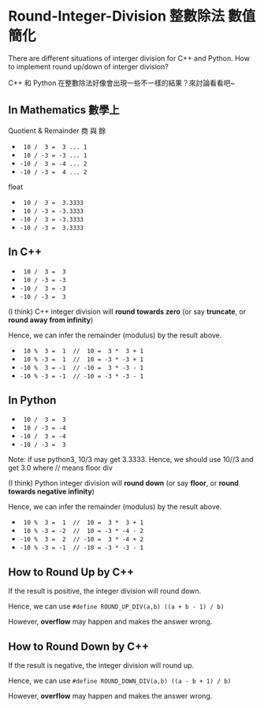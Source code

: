 # Round-Integer-Division 整數除法 數值簡化

There are different situations of interger division for C++ and Python. How to implement round up/down of interger division?

C++ 和 Python 在整數除法好像會出現一些不一樣的結果？來討論看看吧~

## In Mathematics 數學上

Quotient & Remainder 商 與 餘

* ` 10 /  3 =  3 ... 1`
* ` 10 / -3 = -3 ... 1`
* `-10 /  3 = -4 ... 2`
* `-10 / -3 =  4 ... 2`

float

* ` 10 /  3 =  3.3333`
* ` 10 / -3 = -3.3333`
* `-10 /  3 = -3.3333`
* `-10 / -3 =  3.3333`

## In C++

* ` 10 /  3 =  3`
* ` 10 / -3 = -3`
* `-10 /  3 = -3`
* `-10 / -3 =  3`

(I think) C++ integer division will **round towards zero** (or say **truncate**, or **round away from infinity**)

Hence, we can infer the remainder (modulus) by the result above.

* ` 10 %  3 =  1  //  10 =  3 *  3 + 1`
* ` 10 % -3 =  1  //  10 = -3 * -3 + 1`
* `-10 %  3 = -1  // -10 =  3 * -3 - 1`
* `-10 % -3 = -1  // -10 = -3 * -3 - 1`

## In Python

* ` 10 /  3 =  3`
* ` 10 / -3 = -4`
* `-10 /  3 = -4`
* `-10 / -3 =  3`

Note: if use python3, 10/3 may get 3.3333. Hence, we should use 10//3 and get 3.0 where // means floor div

(I think) Python integer division will **round down** (or say **floor**, or **round towards negative infinity**)

Hence, we can infer the remainder (modulus) by the result above.

* ` 10 %  3 =  1  //  10 =  3 *  3 + 1`
* ` 10 % -3 = -2  //  10 = -3 * -4 - 2`
* `-10 %  3 =  2  // -10 =  3 * -4 + 2`
* `-10 % -3 = -1  // -10 = -3 * -3 - 1`

## How to Round Up by C++

If the result is positive, the integer division will round down. 

Hence, we can use `#define ROUND_UP_DIV(a,b) ((a + b - 1) / b)`

However, **overflow** may happen and makes the answer wrong.

## How to Round Down by C++

If the result is negative, the integer division will round up.

Hence, we can use `#define ROUND_DOWN_DIV(a,b) ((a - b + 1) / b)`

However, **overflow** may happen and makes the answer wrong.
